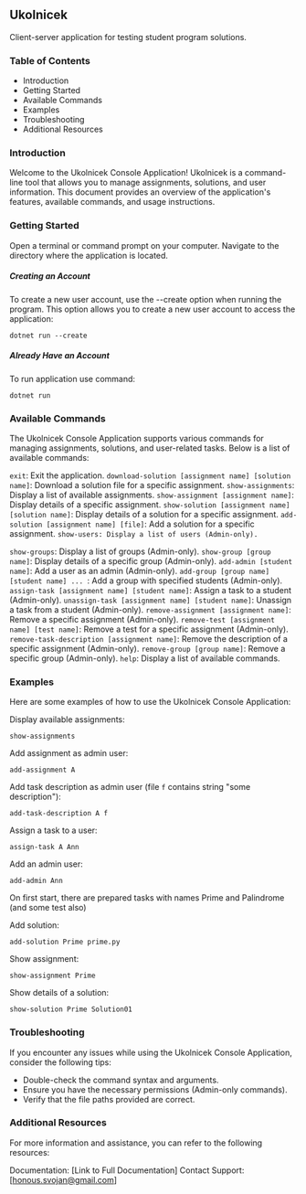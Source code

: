 ## Ukolnicek

Client-server application for testing student program solutions.



### Table of Contents

- Introduction
- Getting Started
- Available Commands
- Examples
- Troubleshooting
- Additional Resources



### Introduction

Welcome to the Ukolnicek Console Application! Ukolnicek is a command-line tool that allows you to manage assignments, solutions, and user information. This document provides an overview of the application's features, available commands, and usage instructions.



### Getting Started

Open a terminal or command prompt on your computer.
Navigate to the directory where the application is located.

##### Creating an Account

To create a new user account, use the --create option when running the program. This option allows you to create a new user account to access the application:

```
dotnet run --create
```

##### Already Have an Account

To run application use command:

```
dotnet run
```



### Available Commands

The Ukolnicek Console Application supports various commands for managing assignments, solutions, and user-related tasks. Below is a list of available commands:

`exit`: Exit the application.
`download-solution [assignment name] [solution name]`: Download a solution file for a specific assignment.
`show-assignments`: Display a list of available assignments.
`show-assignment [assignment name]`: Display details of a specific assignment.
`show-solution [assignment name] [solution name]`: Display details of a solution for a specific assignment.
`add-solution [assignment name] [file]`: Add a solution for a specific assignment.
`show-users: Display a list of users (Admin-only).
`

`show-groups`: Display a list of groups (Admin-only).
`show-group [group name]`: Display details of a specific group (Admin-only).
`add-admin [student name]`: Add a user as an admin (Admin-only).
`add-group [group name] [student name] ... `: Add a group with specified students (Admin-only).
`assign-task [assignment name] [student name]`: Assign a task to a student (Admin-only).
`unassign-task [assignment name] [student name]`: Unassign a task from a student (Admin-only).
`remove-assignment [assignment name]`: Remove a specific assignment (Admin-only).
`remove-test [assignment name] [test name]`: Remove a test for a specific assignment (Admin-only).
`remove-task-description [assignment name]`: Remove the description of a specific assignment (Admin-only).
`remove-group [group name]`: Remove a specific group (Admin-only).
`help`: Display a list of available commands.



### Examples
Here are some examples of how to use the Ukolnicek Console Application:

Display available assignments:

```show-assignments
show-assignments
```

Add assignment as admin user:

```
add-assignment A
```

Add task description as admin user (file `f` contains string "some description"):

```
add-task-description A f
```

Assign a task to a user:

```
assign-task A Ann
```

Add an admin user:

``` 
add-admin Ann
```



On first start, there are prepared tasks with names Prime and Palindrome (and some test also)

Add solution:

```
add-solution Prime prime.py
```

Show assignment:

``` 
show-assignment Prime
```

Show details of a solution:

```
show-solution Prime Solution01
```



### Troubleshooting

If you encounter any issues while using the Ukolnicek Console Application, consider the following tips:

- Double-check the command syntax and arguments.
- Ensure you have the necessary permissions (Admin-only commands).
- Verify that the file paths provided are correct.



### Additional Resources
For more information and assistance, you can refer to the following resources:

Documentation: [Link to Full Documentation]
Contact Support: [honous.svojan@gmail.com]
